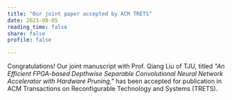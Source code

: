 ```yaml
---
title: "Our joint paper accepted by ACM TRETS"
date: 2023-08-05
reading_time: false
share: false
profile: false

---
```


<!--more-->

Congratulations! Our joint manuscript with Prof. Qiang Liu of TJU, titled *"An Efficient FPGA-based Depthwise Separable Convolutional Neural Network Accelerator with Hardware Pruning,"* has been accepted for publication in ACM Transactions on Reconfigurable Technology and Systems (TRETS).